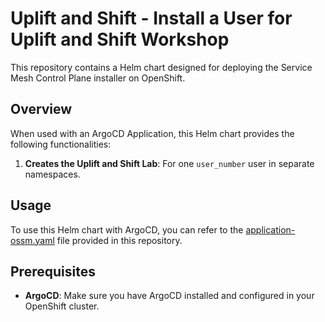 # Uplift and Shift - Install a User for Uplift and Shift Workshop

This repository contains a Helm chart designed for deploying the Service Mesh Control Plane installer on OpenShift.

## Overview

When used with an ArgoCD Application, this Helm chart provides the following functionalities:

1. **Creates the Uplift and Shift Lab**: For one `user_number` user in separate namespaces.

## Usage

To use this Helm chart with ArgoCD, you can refer to the [application-ossm.yaml](/application-ossm.yaml) file provided in this repository.

## Prerequisites

- **ArgoCD**: Make sure you have ArgoCD installed and configured in your OpenShift cluster.
